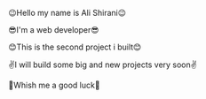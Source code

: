 😉Hello my name is Ali Shirani😉

😎I'm a web developer😎

😊This is the second project i built😊

✌I will build some big and new projects very soon✌

🤞Whish me a good luck🤞
